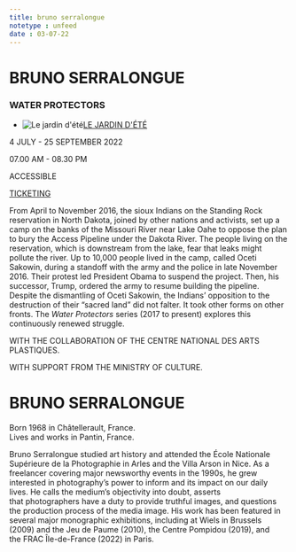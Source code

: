 ```yaml
---
title: bruno serralongue
notetype : unfeed
date : 03-07-22
---
```


# BRUNO SERRALONGUE

### WATER PROTECTORS

-   ![Le jardin d'été](https://www.rencontres-arles.com/files/place_number_thumbnail_633.png)[LE JARDIN D'ÉTÉ](https://www.rencontres-arles.com/en/expositions/map?p[]=78&)
    

4 JULY - 25 SEPTEMBER 2022

07.00 AM - 08.30 PM

ACCESSIBLE

[TICKETING](https://billetterie.rencontres-arles.com/prestation/Billetterie.html?process=7&switch=1&locale=fr)

From April to November 2016, the sioux Indians on the Standing Rock reservation in North Dakota, joined by other nations and activists, set up a camp on the banks of the Missouri River near Lake Oahe to oppose the plan to bury the Access Pipeline under the Dakota River. The people living on the reservation, which is downstream from the lake, fear that leaks might pollute the river. Up to 10,000 people lived in the camp, called Oceti Sakowin, during a standoff with the army and the police in late November 2016. Their protest led President Obama to suspend the project. Then, his successor, Trump, ordered the army to resume building the pipeline. Despite the dismantling of Oceti Sakowin, the Indians’ opposition to the destruction of their “sacred land” did not falter. It took other forms on other fronts. The _Water Protectors_ series (2017 to present) explores this continuously renewed struggle.

WITH THE COLLABORATION OF THE CENTRE NATIONAL DES ARTS PLASTIQUES.  
  
WITH SUPPORT FROM THE MINISTRY OF CULTURE.

# BRUNO SERRALONGUE

Born 1968 in Châtellerault, France.  
Lives and works in Pantin, France.

Bruno Serralongue studied art history and attended the École Nationale Supérieure de la Photographie in Arles and the Villa Arson in Nice. As a freelancer covering major newsworthy events in the 1990s, he grew interested in photography’s power to inform and its impact on our daily lives. He calls the medium’s objectivity into doubt, asserts that photographers have a duty to provide truthful images, and questions the production process of the media image. His work has been featured in several major monographic exhibitions, including at Wiels in Brussels (2009) and the Jeu de Paume (2010), the Centre Pompidou (2019), and the FRAC Île-de-France (2022) in Paris.